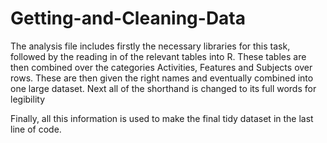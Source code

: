 # Getting-and-Cleaning-Data

The analysis file includes firstly the necessary libraries for this task, followed by the reading in of the relevant tables into R.
These tables are then combined over the categories Activities, Features and Subjects over rows. 
These are then given the right names and eventually combined into one large dataset.
Next all of the shorthand is changed to its full words for legibility

Finally, all this information is used to make the final tidy dataset in the last line of code.
